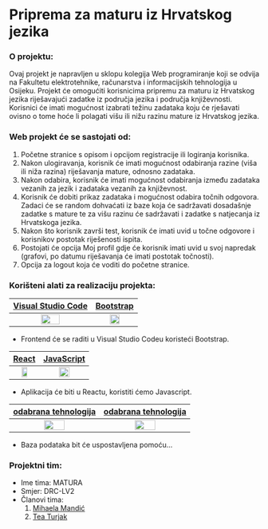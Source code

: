 # Priprema za maturu iz Hrvatskog jezika

### O projektu:
Ovaj projekt je napravljen u sklopu kolegija Web programiranje koji se odvija na Fakultetu elektrotehnike, računarstva i informacijskih tehnologija u Osijeku. 
Projekt će omogućiti korisnicima pripremu za maturu iz Hrvatskog jezika riješavajući zadatke iz područja jezika i područja književnosti.
Korisnici će imati mogućnost izabrati težinu zadataka koju će rješavati ovisno o tome hoće li polagati višu ili nižu razinu mature iz Hrvatskog jezika.

### Web projekt će se sastojati od:
1. Početne stranice s opisom i opcijom registracije ili logiranja korisnika.
2. Nakon ulogiravanja, korisnik će imati mogućnost odabiranja razine (viša ili niža razina) riješavanja mature, odnosno zadataka.
3. Nakon odabira, korisnik će imati mogućnost odabiranja između zadataka vezanih za jezik i zadataka vezanih za književnost.
4. Korisnik će dobiti prikaz zadataka i mogućnost odabira točnih odgovora. Zadaci će se random dohvaćati iz baze koja će sadržavati dosadašnje zadatke s mature te za višu razinu će sadržavati i zadatke s natjecanja iz Hrvatskoga jezika.
5. Nakon što korisnik završi test, korisnik će imati uvid u točne odgovore i korisnikov postotak riješenosti ispita.
6. Postojati će opcija Moj profil gdje će korisnik imati uvid u svoj napredak (grafovi, po datumu riješavanja će imati postotak točnosti).
7. Opcija za logout koja će voditi do početne stranice.

### Korišteni alati za realizaciju projekta:

[Visual Studio Code](https://code.visualstudio.com/)           | [Bootstrap](https://getbootstrap.com/)
:----------------------------:|:-------------------------:
<img src="https://code.visualstudio.com/assets/apple-touch-icon.png" width=50% height=50%>  |  <img src="https://cdn.iconscout.com/icon/free/png-256/bootstrap-6-1175203.png" width=50% height=50%>

- Frontend će se raditi u Visual Studio Codeu koristeći Bootstrap.

[React](https://reactjs.org/)     | [JavaScript](https://www.javascript.com/)
:--------------------------------:|:----------------------------------------------:
<img src="https://cdn.coderons.com/general/tags/reactjs.png" width=50% height=50%>  |  <img src="https://cdn.coderons.com/general/tags/javascript.png" width=50% height=50%>

- Aplikacija će biti u Reactu, koristiti ćemo Javascript.

[odabrana tehnologija](https://www.google.com/)     | [odabrana tehnologija](https://www.google.com/)
:--------------------------------:|:----------------------------------------------:
<img src="?????" width=50% height=50%>  |  <img src="????" width=50% height=50%>

- Baza podataka bit će uspostavljena pomoću...

### Projektni tim:

+ Ime tima: MATURA
+ Smjer: DRC-LV2
+ Članovi tima:
    1. [Mihaela Mandić](https://github.com/mihaelamandic)
    2. [Tea Turjak](https://github.com/TeaTurjak)




